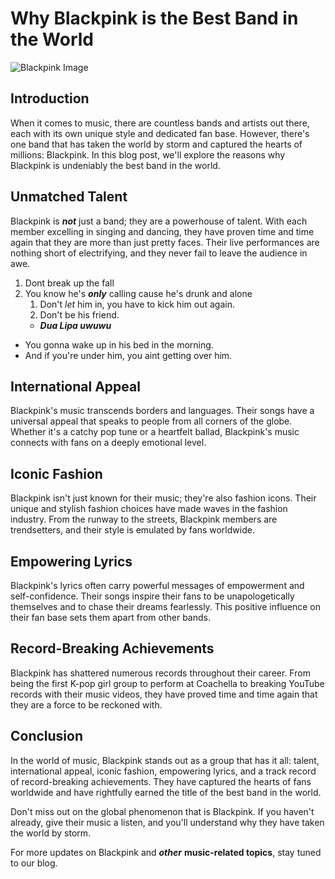 # Why Blackpink is the Best Band in the World

![Blackpink Image](https://images6.fanpop.com/image/photos/43000000/BLACKPINK-wallpaper-black-pink-43078218-1920-1080.jpg)

## Introduction

When it comes to music, there are countless bands and artists out there, each with its own unique style and dedicated fan base. However, there's one band that has taken the world by storm and captured the hearts of millions: Blackpink. In this blog post, we'll explore the reasons why Blackpink is undeniably the best band in the world.

## Unmatched Talent

Blackpink is ***not*** just a band; they are a powerhouse of talent. With each member excelling in singing and dancing, they have proven time and time again that they are more than just pretty faces. Their live performances are nothing short of electrifying, and they never fail to leave the audience in awe.

1. Dont break up the fall
2. You know he's ***only*** calling cause he's drunk and alone
   1. Don't _let_ him in, you have to kick him out again.
   2. Don't be his friend.
   - ___Dua Lipa uwuwu___

- You gonna wake up in his bed in the morning.
- And if you're under him, you aint getting over him.

## International Appeal

Blackpink's music transcends borders and languages. Their songs have a universal appeal that speaks to people from all corners of the globe. Whether it's a catchy pop tune or a heartfelt ballad, Blackpink's music connects with fans on a deeply emotional level.

## Iconic Fashion

Blackpink isn't just known for their music; they're also fashion icons. Their unique and stylish fashion choices have made waves in the fashion industry. From the runway to the streets, Blackpink members are trendsetters, and their style is emulated by fans worldwide.

## Empowering Lyrics

Blackpink's lyrics often carry powerful messages of empowerment and self-confidence. Their songs inspire their fans to be unapologetically themselves and to chase their dreams fearlessly. This positive influence on their fan base sets them apart from other bands.

## Record-Breaking Achievements

Blackpink has shattered numerous records throughout their career. From being the first K-pop girl group to perform at Coachella to breaking YouTube records with their music videos, they have proved time and time again that they are a force to be reckoned with.

## Conclusion

In the world of music, Blackpink stands out as a group that has it all: talent, international appeal, iconic fashion, empowering lyrics, and a track record of record-breaking achievements. They have captured the hearts of fans worldwide and have rightfully earned the title of the best band in the world.

Don't miss out on the global phenomenon that is Blackpink. If you haven't already, give their music a listen, and you'll understand why they have taken the world by storm.

For more updates on Blackpink and __*other*__ **music-related topics**, stay tuned to our blog.
